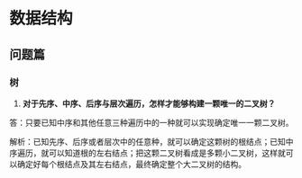 # 数据结构



## 问题篇

### 树

1. **对于先序、中序、后序与层次遍历，怎样才能够构建一颗唯一的二叉树？**

答：只要已知中序和其他任意三种遍历中的一种就可以实现确定唯一一颗二叉树。

解析：已知先序、后序或者层次中的任意种，就可以确定这颗树的根结点；已知中序遍历，就可以知道根的左右结点；把这颗二叉树看成是多颗小二叉树，这样就可以确定好每个根结点及其左右结点，最终确定整个大二叉树的结构。

